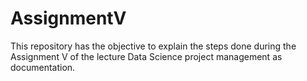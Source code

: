# AssignmentV

This repository has the objective to explain the steps done during the Assignment V of the lecture Data Science project management as documentation. 

